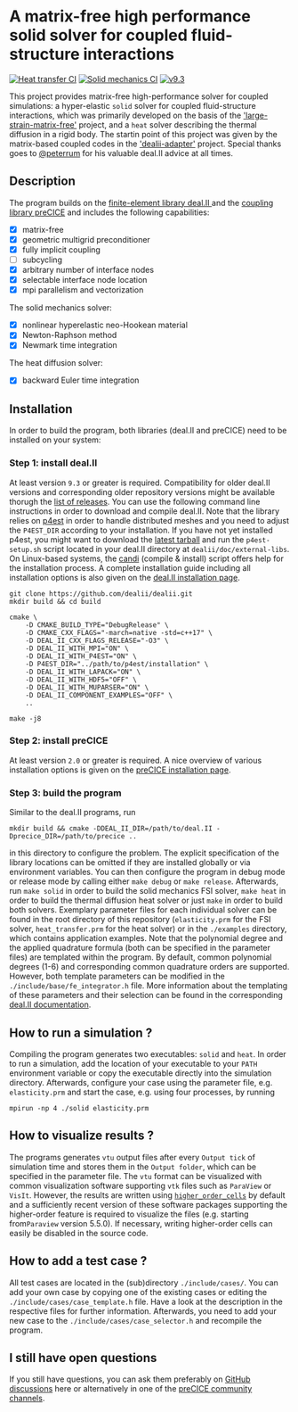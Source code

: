 # A matrix-free high performance solid solver for coupled fluid-structure interactions
[![Heat transfer CI](https://github.com/DavidSCN/matrix-free-dealii-precice/actions/workflows/heat_transfer_ci.yml/badge.svg)](https://github.com/DavidSCN/matrix-free-dealii-precice/actions/workflows/heat_transfer_ci.yml)
[![Solid mechanics CI](https://github.com/DavidSCN/matrix-free-dealii-precice/actions/workflows/solid_mechanics_ci.yml/badge.svg)](https://github.com/DavidSCN/matrix-free-dealii-precice/actions/workflows/solid_mechanics_ci.yml)
[![v9.3](https://github.com/DavidSCN/matrix-free-dealii-precice/actions/workflows/backward_compatibility.yml/badge.svg)](https://github.com/DavidSCN/matrix-free-dealii-precice/actions/workflows/backward_compatibility.yml)

This project provides matrix-free high-performance solver for coupled simulations: a hyper-elastic `solid` solver for coupled fluid-structure interactions, which was primarily developed on the basis of the ['large-strain-matrix-free'](https://github.com/davydden/large-strain-matrix-free) project, and a `heat` solver describing the thermal diffusion in a rigid body. The startin point of this project was given by the matrix-based coupled codes in the ['dealii-adapter'](https://github.com/precice/dealii-adapter) project. Special thanks goes to [@peterrum](https://github.com/peterrum/) for his valuable deal.II advice at all times.

## Description
The program builds on the [finite-element library deal.II ](https://github.com/dealii/dealii) and the [coupling library preCICE](https://github.com/precice/precice) and includes the following capabilities:
- [x] matrix-free
- [x] geometric multigrid preconditioner
- [x] fully implicit coupling
- [ ] subcycling
- [x] arbitrary number of interface nodes
- [x] selectable interface node location
- [x] mpi parallelism and vectorization

The solid mechanics solver:
- [x] nonlinear hyperelastic neo-Hookean material
- [x] Newton-Raphson method
- [x] Newmark time integration

The heat diffusion solver:
- [x] backward Euler time integration


## Installation
In order to build the program, both libraries (deal.II and preCICE) need to be installed on your system:

### Step 1: install deal.II
At least version `9.3` or greater is required. Compatibility for older deal.II versions and corresponding older repository versions might be available thorugh the [list of releases](https://github.com/DavidSCN/matrix-free-dealii-precice/releases). You can use the following command line instructions in order to download and compile deal.II. Note that the library relies on [p4est](https://www.p4est.org/) in order to handle distributed meshes and you need to adjust the `P4EST_DIR` according to your installation. If you have not yet installed p4est, you might want to download the [latest tarball](https://p4est.github.io/release/p4est-2.3.2.tar.gz) and run the `p4est-setup.sh` script located in your deal.II directory at `dealii/doc/external-libs`. On Linux-based systems, the [candi](https://github.com/dealii/candi) (compile & install) script offers help for the installation process. A complete installation guide including all installation options is also given on the [deal.II installation page](https://dealii.org/developer/readme.html#installation).
```
git clone https://github.com/dealii/dealii.git
mkdir build && cd build

cmake \
    -D CMAKE_BUILD_TYPE="DebugRelease" \
    -D CMAKE_CXX_FLAGS="-march=native -std=c++17" \
    -D DEAL_II_CXX_FLAGS_RELEASE="-O3" \
    -D DEAL_II_WITH_MPI="ON" \
    -D DEAL_II_WITH_P4EST="ON" \
    -D P4EST_DIR="../path/to/p4est/installation" \
    -D DEAL_II_WITH_LAPACK="ON" \
    -D DEAL_II_WITH_HDF5="OFF" \
    -D DEAL_II_WITH_MUPARSER="ON" \
    -D DEAL_II_COMPONENT_EXAMPLES="OFF" \
    ..

make -j8
```

### Step 2: install preCICE
At least version `2.0` or greater is required. A nice overview of various installation options is given on the [preCICE installation page](https://www.precice.org/installation-overview.html).

### Step 3: build the program
Similar to the deal.II programs, run
```
mkdir build && cmake -DDEAL_II_DIR=/path/to/deal.II -Dprecice_DIR=/path/to/precice ..
```
in this directory to configure the problem. The explicit specification of the library locations can be omitted if they are installed globally or via environment variables. You can then configure the program in debug mode or release mode by calling either `make debug` or `make release`. Afterwards, run `make solid` in order to build the solid mechanics FSI solver, `make heat` in order to build the thermal diffusion heat solver or just `make` in order to build both solvers. Exemplary parameter files for each individual solver can be found in the root directory of this repository (`elasticity.prm` for the FSI solver, `heat_transfer.prm` for the heat solver) or in the `./examples` directory, which contains application examples. Note that the polynomial degree and the applied quadrature formula (both can be specified in the parameter files) are templated within the program. By default, common polynomial degrees (1-6) and corresponding common quadrature orders are supported. However, both template parameters can be modified in the `./include/base/fe_integrator.h` file. More information about the templating of these parameters and their selection can be found in the corresponding [deal.II documentation](https://dealii.org/developer/doxygen/deal.II/classFEEvaluation.html).

## How to run a simulation ?
Compiling the program generates two executables: `solid` and `heat`. In order to run a simulation, add the location of your executable to your `PATH` environment variable or copy the executable directly into the simulation directory.  Afterwards, configure your case using the parameter file, e.g. `elasticity.prm` and start the case, e.g. using four processes, by running

```
mpirun -np 4 ./solid elasticity.prm
```

## How to visualize results ?
The programs generates `vtu` output files after every `Output tick` of simulation time and stores them in the `Output folder`, which can be specified in the parameter file. The `vtu` format can be visualized with common visualization software supporting `vtk` files such as `ParaView` or `VisIt`. However, the results are written using [`higher_order_cells`](https://dealii.org/developer/doxygen/deal.II/structDataOutBase_1_1VtkFlags.html#aa9dd1830c0ff35a2431704c4d45453eb) by default and a sufficiently recent version of these software packages supporting the higher-order feature is required to visualize the files (e.g. starting from`Paraview` version 5.5.0). If necessary, writing higher-order cells can easily be disabled in the source code.


## How to add a test case ?
All test cases are located in the (sub)directory `./include/cases/`. You can add your own case by copying one of the existing cases or editing the `./include/cases/case_template.h` file. Have a look at the description in the respective files for further information. Afterwards, you need to add your new case to the `./include/cases/case_selector.h` and recompile the program.

## I still have open questions
If you still have questions, you can ask them preferably on [GitHub discussions](https://github.com/DavidSCN/matrix-free-dealii-precice/discussions) here or alternatively in one of the [preCICE community channels](https://precice.org/community-channels.htm).
